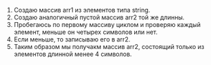 1. Создаю массив arr1 из элементов типа string.
2. Создаю аналогичный пустой массив arr2 той же длинны.
3. Пробегаюсь по первому массиву циклом и проверяю каждый элемент, меньше он четырех символов или нет.
4. Если меньше, то записываю его в arr2.
5. Таким образом мы получакм массив arr2, состоящий только из элементов длинной менее 4 символов. 